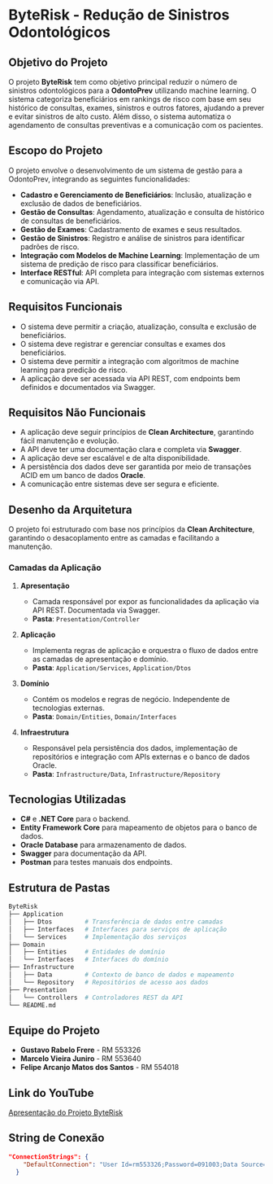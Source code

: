 # ByteRisk - Redução de Sinistros Odontológicos

## Objetivo do Projeto
O projeto **ByteRisk** tem como objetivo principal reduzir o número de sinistros odontológicos para a **OdontoPrev** utilizando machine learning. O sistema categoriza beneficiários em rankings de risco com base em seu histórico de consultas, exames, sinistros e outros fatores, ajudando a prever e evitar sinistros de alto custo. Além disso, o sistema automatiza o agendamento de consultas preventivas e a comunicação com os pacientes.

## Escopo do Projeto
O projeto envolve o desenvolvimento de um sistema de gestão para a OdontoPrev, integrando as seguintes funcionalidades:

- **Cadastro e Gerenciamento de Beneficiários**: Inclusão, atualização e exclusão de dados de beneficiários.
- **Gestão de Consultas**: Agendamento, atualização e consulta de histórico de consultas de beneficiários.
- **Gestão de Exames**: Cadastramento de exames e seus resultados.
- **Gestão de Sinistros**: Registro e análise de sinistros para identificar padrões de risco.
- **Integração com Modelos de Machine Learning**: Implementação de um sistema de predição de risco para classificar beneficiários.
- **Interface RESTful**: API completa para integração com sistemas externos e comunicação via API.

## Requisitos Funcionais
- O sistema deve permitir a criação, atualização, consulta e exclusão de beneficiários.
- O sistema deve registrar e gerenciar consultas e exames dos beneficiários.
- O sistema deve permitir a integração com algoritmos de machine learning para predição de risco.
- A aplicação deve ser acessada via API REST, com endpoints bem definidos e documentados via Swagger.

## Requisitos Não Funcionais
- A aplicação deve seguir princípios de **Clean Architecture**, garantindo fácil manutenção e evolução.
- A API deve ter uma documentação clara e completa via **Swagger**.
- A aplicação deve ser escalável e de alta disponibilidade.
- A persistência dos dados deve ser garantida por meio de transações ACID em um banco de dados **Oracle**.
- A comunicação entre sistemas deve ser segura e eficiente.

## Desenho da Arquitetura

O projeto foi estruturado com base nos princípios da **Clean Architecture**, garantindo o desacoplamento entre as camadas e facilitando a manutenção.

### Camadas da Aplicação

1. **Apresentação**
    - Camada responsável por expor as funcionalidades da aplicação via API REST. Documentada via Swagger.
    - **Pasta**: `Presentation/Controller`

2. **Aplicação**
    - Implementa regras de aplicação e orquestra o fluxo de dados entre as camadas de apresentação e domínio.
    - **Pasta**: `Application/Services`, `Application/Dtos`

3. **Domínio**
    - Contém os modelos e regras de negócio. Independente de tecnologias externas.
    - **Pasta**: `Domain/Entities`, `Domain/Interfaces`

4. **Infraestrutura**
    - Responsável pela persistência dos dados, implementação de repositórios e integração com APIs externas e o banco de dados Oracle.
    - **Pasta**: `Infrastructure/Data`, `Infrastructure/Repository`

## Tecnologias Utilizadas
- **C#** e **.NET Core** para o backend.
- **Entity Framework Core** para mapeamento de objetos para o banco de dados.
- **Oracle Database** para armazenamento de dados.
- **Swagger** para documentação da API.
- **Postman** para testes manuais dos endpoints.

## Estrutura de Pastas

```bash
ByteRisk
├── Application
│   ├── Dtos         # Transferência de dados entre camadas
│   ├── Interfaces   # Interfaces para serviços de aplicação
│   └── Services     # Implementação dos serviços
├── Domain
│   ├── Entities     # Entidades de domínio
│   └── Interfaces   # Interfaces do domínio
├── Infrastructure
│   ├── Data         # Contexto de banco de dados e mapeamento
│   └── Repository   # Repositórios de acesso aos dados
├── Presentation
│   └── Controllers  # Controladores REST da API
└── README.md
```

## Equipe do Projeto

- **Gustavo Rabelo Frere** - RM 553326
- **Marcelo Vieira Juniro** - RM 553640
- **Felipe Arcanjo Matos dos Santos** - RM 554018

## Link do YouTube

[Apresentação do Projeto ByteRisk](https://teams.microsoft.com/l/message/48:notes/1728275411912?context=%7B%22contextType%22%3A%22chat%22%7D)

## String de Conexão

```json
"ConnectionStrings": {
    "DefaultConnection": "User Id=rm553326;Password=091003;Data Source=oracle.fiap.com.br:1521/orcl"
  }
```

